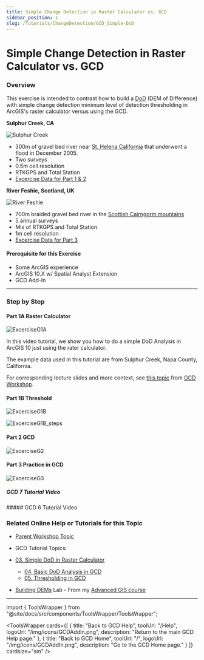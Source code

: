 ```yaml
---
title: Simple Change Detection in Raster Calculator vs. GCD
sidebar_position: 1
slug: /Tutorials/ChangeDetection/GCD_Simple-DoD
---
```

# Simple Change Detection in Raster Calculator vs. GCD

### Overview



This exercise is intended to contrast how to build a [DoD](/Concepts/dod) (DEM of Difference) with simple change detection minimum level of detection thresholding in ArcGIS's raster calculator versus using the GCD.




**Sulphur Creek, CA**

![Sulphur Creek](/img/datasets/sulphur_200h.png)

- 300m of gravel bed river near [St. Helena California](https://www.google.com/maps/place/38%C2%B029'44.0%22N+122%C2%B028'09.0%22W/@38.4958086,-122.4803136,4904m/data=!3m1!1e3!4m5!3m4!1s0x0:0x0!8m2!3d38.49555!4d-122.469166) that underwent a flood in December 2005.
- Two surveys
- 0.5m cell resolution
- RTKGPS and Total Station
- [Excercise Data for Part 1 & 2](http://etalweb.joewheaton.org/etal_workshops/GCD/2015_USU/G_SimpleDoD.zip)

**River Feshie, Scotland, UK**

![River Feshie](/img/datasets/feshie_200h.png)

- 700m braided gravel bed river in the [Scottish Cairngorm mountains](https://www.google.com/maps/place/57%C2%B000'41.4%22N+3%C2%B054'16.1%22W/@57.0099348,-3.9000104,6821m/data=!3m1!1e3!4m5!3m4!1s0x0:0x0!8m2!3d57.01149!4d-3.90446)
- 5 annual surveys
- Mix of RTKGPS and Total Station
- 1m cell resolution
- [Excercise Data for Part 3](https://s3-us-west-2.amazonaws.com/etalweb.joewheaton.org/GCD/GCD7/Tutorials/GeoTERM_Feshie.zip)


#### Prerequisite for this Exercise

- Some ArcGIS experience
- ArcGIS 10.X w/ Spatial Analyst Extension
- GCD Add-In

------

### Step by Step

#### Part 1A Raster Calculator


![ExcerciseG1A](/img/tutorials/ExcerciseG1A.png)


<YouTubeEmbed videoId="rda6aVCPF9Q" title="Simple DoD Analysis in ArcGIS 10" />

In this video tutorial, we show you how to do a simple DoD Analysis in ArcGIS 10 just using the rater calculator.


<YouTubeEmbed videoId="YHbDByz6HO4" title="Simple DoD Analysis in ArcGIS 10 - Part 2" />

The example data used in this tutorial are from Sulphur Creek, Napa County, California.

For corresponding lecture slides and more context, see [this topic](/Help/Workshops/workshop-topics/1-Principles/e-traditional-approaches-to-change-detection) from [GCD Workshop](/).


#### Part 1B Threshold

![ExcerciseG1B](/img/tutorials/ExcerciseG1B.png)

![ExcerciseG1B_steps](/img/tutorials/ExcerciseG1B_steps.png)


<YouTubeEmbed videoId="_lbqCraoi0U" title="Thresholding in ArcGIS" />

#### Part 2 GCD

![ExcerciseG2](/img/tutorials/ExcerciseG2.png)


<YouTubeEmbed videoId="8KrOMnpBATY" title="GCD Analysis" />

#### Part 3 Practice in GCD

![ExcerciseG3](/img/tutorials/ExcerciseG3.png)

##### GCD 7 Tutorial Video

<YouTubeEmbed videoId="MI6p4DfT3Sk" title="GCD 7 Tutorial Video" />
##### GCD 6 Tutorial Video

<YouTubeEmbed videoId="khJE7dRsIKQ" title="GCD 6 Tutorial Video" />

### Related Online Help or Tutorials for this Topic

- [Parent Workshop Topic](/Help/Workshops/workshop-topics/versions/3-day-workshop/1-Principles/f-essential-best-practices-to-support-change-detection)

- GCD Tutorial Topics:

- [03. Simple DoD in Raster Calculator](/tutorials--how-to/ii-simple-dod-in-raster-calculator)
  - [04. Basic DoD Analysis in GCD](/tutorials--how-to/iv-basic-dod-analysis-in-gcd)
  - [05. Thresholding in GCD](/tutorials--how-to/v-thresholding-w-raster-calculator)

- [Building DEMs](http://gis.joewheaton.org/assignments/labs/lab-07---building-dems) Lab - From my [Advanced GIS course](http://gis.joewheaton.org/)


------

import { ToolsWrapper } from "@site/docs/src/components/ToolsWrapper/ToolsWrapper";


<ToolsWrapper
  cards={[
    {
      title: "Back to GCD Help",
      toolUrl: "/Help",
      logoUrl: "/img/icons/GCDAddIn.png",
      description: "Return to the main GCD Help page."
    },
    {
      title: "Back to GCD Home",
      toolUrl: "/",
      logoUrl: "/img/icons/GCDAddIn.png",
      description: "Go to the GCD Home page."
    }
  ]}
  cardsize="sm"
/>